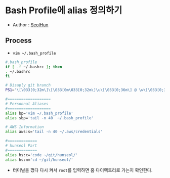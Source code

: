 # Bash Profile에 alias 정의하기
- Author : [SeolHun](https://github.com/Seolhun/)

## Process
- `vim ~/.bash_profile`

```bash
#.bash_profile
if [ -f ~/.bashrc ]; then
. ~/.bashrc
fi

# Disaply git branch
PS1='\[\033[0;32m\]\[\033[0m\033[0;32m\]\u\[\033[0;36m\] @ \w\[\033[0;32m\]\n$(git branch 2>/dev/null | grep "^*" | colrm 1 2)\[\033[0;32m\]└─\[\033[0m\033[0;32m\] \$\[\033[0m\033[0;32m\]\[\033[0m\]'

#===================
# Personnal Aliases
#===================
alias bp='vim ~/.bash_profile'
alias sbp='tail -n 40  ~/.bash_profile'

# AWS Information
alias aws:s='tail -n 40 ~/.aws/credentials'

#=============
# hunseol Part 
#=============
alias hs:c='code ~/git/hunseol/'
alias hs:m='cd ~/git/hunseol/'
```

- 터미널을 껐다 다시 켜서 `root`를 입력하면 홈 다이렉토리로 가는지 확인한다.